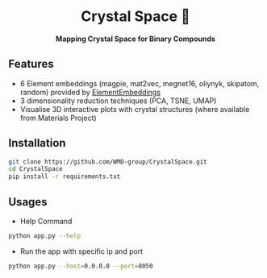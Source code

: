 
<div align="center">

<h1> Crystal Space 🚀 </h1>

  <p>
    <strong>Mapping Crystal Space for Binary Compounds</strong>
  </p>

</div>

## Features
- 6 Element embeddings (magpie, mat2vec, megnet16, oliynyk, skipatom, random) provided by [ElementEmbeddings](https://github.com/WMD-group/ElementEmbeddings)
- 3 dimensionality reduction techniques (PCA, TSNE, UMAP)
- Visualise 3D interactive plots with crystal structures (where available from Materials Project)

## Installation

```bash
git clone https://github.com/WMD-group/CrystalSpace.git
cd CrystalSpace
pip install -r requirements.txt
```

## Usages

- Help Command

```bash
python app.py --help
```

- Run the app with specific ip and port

```bash
python app.py --host=0.0.0.0 --port=8050
```